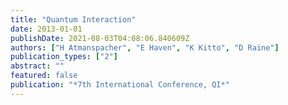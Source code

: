 ```yaml
---
title: "Quantum Interaction"
date: 2013-01-01
publishDate: 2021-08-03T04:08:06.840609Z
authors: ["H Atmanspacher", "E Haven", "K Kitto", "D Raine"]
publication_types: ["2"]
abstract: ""
featured: false
publication: "*7th International Conference, QI*"
---
```


